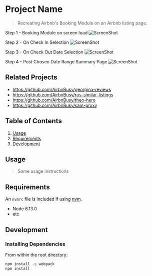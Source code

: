 # Project Name

> Recreating Airbnb's Booking Module on an Airbnb listing page.

Step 1 - Booking Module on screen load
![ScreenShot](/misc/onScreenLoadShot.png)

Step 2 - On Check In Selection
![ScreenShot](/misc/onCheckInDateShot.png)

Step 3 - On Check Out Date Selection
![ScreenShot](/misc/onCheckOutDateShot.png)

Step 4 - Post Chosen Date Range Summary Page
![ScreenShot](/misc/postChosenDateRangeShot.png)

## Related Projects

  - https://github.com/AirbnBusy/georgina-reviews
  - https://github.com/AirbnBusy/rus-similar-listings
  - https://github.com/AirbnBusy/theo-hero
  - https://github.com/AirbnBusy/sam-proxy

## Table of Contents

1. [Usage](#Usage)
1. [Requirements](#requirements)
1. [Development](#development)

## Usage

> Some usage instructions

## Requirements

An `nvmrc` file is included if using [nvm](https://github.com/creationix/nvm).

- Node 6.13.0
- etc

## Development

### Installing Dependencies

From within the root directory:

```sh
npm install -g webpack
npm install
```

